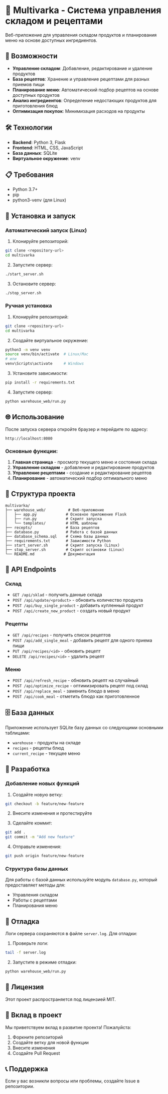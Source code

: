 # 🍳 Multivarka - Система управления складом и рецептами

Веб-приложение для управления складом продуктов и планирования меню на основе доступных ингредиентов.

## 🚀 Возможности

- **Управление складом**: Добавление, редактирование и удаление продуктов
- **База рецептов**: Хранение и управление рецептами для разных приемов пищи
- **Планирование меню**: Автоматический подбор рецептов на основе доступных продуктов
- **Анализ ингредиентов**: Определение недостающих продуктов для приготовления блюд
- **Оптимизация покупок**: Минимизация расходов на продукты

## 🛠 Технологии

- **Backend**: Python 3, Flask
- **Frontend**: HTML, CSS, JavaScript
- **База данных**: SQLite
- **Виртуальное окружение**: venv

## 📋 Требования

- Python 3.7+
- pip
- python3-venv (для Linux)

## 🚀 Установка и запуск

### Автоматический запуск (Linux)

1. Клонируйте репозиторий:
```bash
git clone <repository-url>
cd multivarka
```

2. Запустите сервер:
```bash
./start_server.sh
```

3. Остановите сервер:
```bash
./stop_server.sh
```

### Ручная установка

1. Клонируйте репозиторий:
```bash
git clone <repository-url>
cd multivarka
```

2. Создайте виртуальное окружение:
```bash
python3 -m venv venv
source venv/bin/activate  # Linux/Mac
# или
venv\Scripts\activate     # Windows
```

3. Установите зависимости:
```bash
pip install -r requirements.txt
```

4. Запустите сервер:
```bash
python warehouse_web/run.py
```

## 🌐 Использование

После запуска сервера откройте браузер и перейдите по адресу:
```
http://localhost:8080
```

### Основные функции:

1. **Главная страница** - просмотр текущего меню и состояния склада
2. **Управление складом** - добавление и редактирование продуктов
3. **Управление рецептами** - создание и редактирование рецептов
4. **Планирование** - автоматический подбор оптимального меню

## 📁 Структура проекта

```
multivarka/
├── warehouse_web/          # Веб-приложение
│   ├── app.py             # Основное приложение Flask
│   ├── run.py             # Скрипт запуска
│   └── templates/         # HTML шаблоны
├── recepts/               # База рецептов
├── database.py            # Работа с базой данных
├── database_schema.sql    # Схема базы данных
├── requirements.txt       # Зависимости Python
├── start_server.sh        # Скрипт запуска (Linux)
├── stop_server.sh         # Скрипт остановки (Linux)
└── README.md             # Документация
```

## 🔧 API Endpoints

### Склад
- `GET /api/sklad` - получить данные склада
- `POST /api/update/<product>` - обновить количество продукта
- `POST /api/buy_single_product` - добавить купленный продукт
- `POST /api/create_new_product` - создать новый продукт

### Рецепты
- `GET /api/recipes` - получить список рецептов
- `POST /api/add_single_meal` - добавить рецепт для одного приема пищи
- `PUT /api/recipes/<id>` - обновить рецепт
- `DELETE /api/recipes/<id>` - удалить рецепт

### Меню
- `POST /api/refresh_recipe` - обновить рецепт на случайный
- `POST /api/optimize_recipe` - оптимизировать рецепт под склад
- `POST /api/replace_meal` - заменить блюдо в меню
- `POST /api/cook_meal` - отметить блюдо как приготовленное

## 🗄 База данных

Приложение использует SQLite базу данных со следующими основными таблицами:
- `warehouse` - продукты на складе
- `recipes` - рецепты блюд
- `current_recipe` - текущее меню

## 📝 Разработка

### Добавление новых функций

1. Создайте новую ветку:
```bash
git checkout -b feature/new-feature
```

2. Внесите изменения и протестируйте

3. Сделайте коммит:
```bash
git add .
git commit -m "Add new feature"
```

4. Отправьте изменения:
```bash
git push origin feature/new-feature
```

### Структура базы данных

Для работы с базой данных используйте модуль `database.py`, который предоставляет методы для:
- Управления складом
- Работы с рецептами
- Планирования меню

## 🐛 Отладка

Логи сервера сохраняются в файле `server.log`. Для отладки:

1. Проверьте логи:
```bash
tail -f server.log
```

2. Запустите в режиме отладки:
```bash
python warehouse_web/run.py
```

## 📄 Лицензия

Этот проект распространяется под лицензией MIT.

## 🤝 Вклад в проект

Мы приветствуем вклад в развитие проекта! Пожалуйста:

1. Форкните репозиторий
2. Создайте ветку для новой функции
3. Внесите изменения
4. Создайте Pull Request

## 📞 Поддержка

Если у вас возникли вопросы или проблемы, создайте Issue в репозитории.
